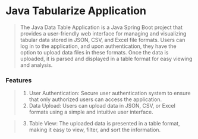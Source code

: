 # Java Tabularize Application

> The Java Data Table Application is a Java Spring Boot project that provides a user-friendly web interface for managing and visualizing tabular data stored in JSON, CSV, and Excel file formats. Users can log in to the application, and upon authentication, they have the option to upload data files in these formats. Once the data is uploaded, it is parsed and displayed in a table format for easy viewing and analysis.


### Features
 >1. User Authentication: Secure user authentication system to ensure that only authorized users can access the application.
 >2. Data Upload: Users can upload data in JSON, CSV, or Excel formats using a simple and intuitive user interface.

 >3. Table View: The uploaded data is presented in a table format, making it easy to view, filter, and sort the information.
 



